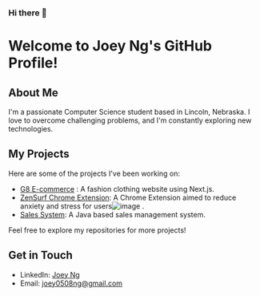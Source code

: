 ### Hi there 👋

<!--
**joeyngg/joeyngg** is a ✨ _special_ ✨ repository because its `README.md` (this file) appears on your GitHub profile.

Here are some ideas to get you started:

- 🔭 I’m currently working on ...
- 🌱 I’m currently learning ...
- 👯 I’m looking to collaborate on ...
- 🤔 I’m looking for help with ...
- 💬 Ask me about ...
- 📫 How to reach me: ...
- 😄 Pronouns: ...
- ⚡ Fun fact: ...
-->

# Welcome to Joey Ng's GitHub Profile!

## About Me
I'm a passionate Computer Science student based in Lincoln, Nebraska. I love to overcome challenging problems, and I'm constantly exploring new technologies.

## My Projects
Here are some of the projects I've been working on:

- [G8 E-commerce](https://github.com/joeyngg/joeyngg/assets/111897766/398540c7-a93f-4187-ba95-4a6b61931950)
: A fashion clothing website using Next.js.
- [ZenSurf Chrome Extension](link-to-project-2): A Chrome Extension aimed to reduce anxiety and stress for users![image](https://github.com/joeyngg/joeyngg/assets/111897766/d86fa0f0-ce4c-4329-86e8-8bb390716b56)
.
- [Sales System](link-to-project-3): A Java based sales management system.

Feel free to explore my repositories for more projects!

## Get in Touch
- LinkedIn: [Joey Ng](https://www.linkedin.com/in/joeyngbusiness/)
- Email: [joey0508ng@gmail.com](joey0508ng@gmail.com)

